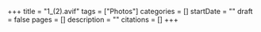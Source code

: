 +++
title = "1_(2).avif"
tags = ["Photos"]
categories = []
startDate = ""
draft = false
pages = []
description = ""
citations = []
+++
